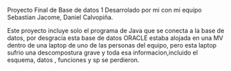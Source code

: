 Proyecto Final de Base de datos 1
Desarrolado por mi con mi equipo
Sebastian Jacome, Daniel Calvopiña.

Este proyecto incluye solo el programa de Java que se conecta a la base de datos, por desgracia esta base de datos ORACLE estaba alojada en una MV dentro de una laptop
de uno de las personas del equipo, pero esta laptop sufrio una descompostura grave y toda esa informacion,incluido el esquema, datos , funciones y sp se perdieron.
